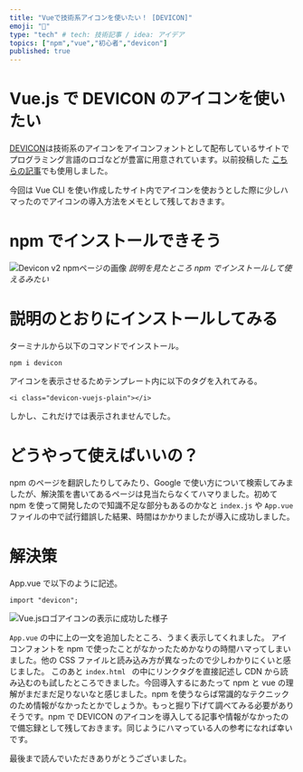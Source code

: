 ```yaml
---
title: "Vueで技術系アイコンを使いたい！ [DEVICON]"
emoji: "🤔"
type: "tech" # tech: 技術記事 / idea: アイデア
topics: ["npm","vue","初心者","devicon"]
published: true
---
```


# Vue.js で DEVICON のアイコンを使いたい

[DEVICON](https://devicon.dev/)は技術系のアイコンをアイコンフォントとして配布しているサイトでプログラミング言語のロゴなどが豊富に用意されています。以前投稿した [こちらの記事](https://zenn.dev/ryuu/articles/8f7513d83f05c77d06a3)でも使用しました。

今回は Vue CLI を使い作成したサイト内でアイコンを使おうとした際に少しハマったのでアイコンの導入方法をメモとして残しておきます。

# npm でインストールできそう

![Devicon v2 npmページの画像](https://storage.googleapis.com/zenn-user-upload/xsxld7fv2za6nbhn4g0wqae9oaej)
*説明を見たところ npm でインストールして使えるみたい*

# 説明のとおりにインストールしてみる

ターミナルから以下のコマンドでインストール。

```shell
npm i devicon
```

アイコンを表示させるためテンプレート内に以下のタグを入れてみる。

```html:hello.vue
<i class="devicon-vuejs-plain"></i>
```

しかし、これだけでは表示されませんでした。

# どうやって使えばいいの？

npm のページを翻訳したりしてみたり、Google で使い方について検索してみましたが、解決策を書いてあるページは見当たらなくてハマりました。初めて npm を使って開発したので知識不足な部分もあるのかなと `index.js` や `App.vue` ファイルの中で試行錯誤した結果、時間はかかりましたが導入に成功しました。

# 解決策

App.vue で以下のように記述。

```js:App.vue
import "devicon";
```

![Vue.jsロゴアイコンの表示に成功した様子](https://storage.googleapis.com/zenn-user-upload/89tf7egm2ucsgktxunx1sza6n2op)

`App.vue` の中に上の一文を追加したところ、うまく表示してくれました。
アイコンフォントを npm で使ったことがなかったためかなりの時間ハマってしまいました。他の CSS ファイルと読み込み方が異なったので少しわかりにくいと感じました。
このあと `index.html ` の中にリンクタグを直接記述し CDN から読み込むのも試したところできました。今回導入するにあたって npm と vue の理解がまだまだ足りないなと感じました。npm を使うならば常識的なテクニックのため情報がなかったとかでしょうか。もっと掘り下げて調べてみる必要がありそうです。npm で DEVICON のアイコンを導入してる記事や情報がなかったので備忘録として残しておきます。同じようにハマっている人の参考になれば幸いです。

最後まで読んでいただきありがとうございました。
